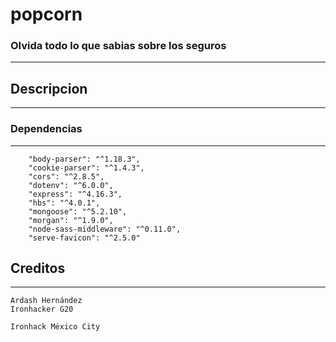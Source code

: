 # popcorn
### Olvida todo lo que sabias sobre los seguros
- - -

## Descripcion
- - -


### Dependencias
- - -
~~~
    "body-parser": "^1.18.3",
    "cookie-parser": "^1.4.3",
    "cors": "^2.8.5",
    "dotenv": "^6.0.0",
    "express": "^4.16.3",
    "hbs": "^4.0.1",
    "mongoose": "^5.2.10",
    "morgan": "^1.9.0",
    "node-sass-middleware": "^0.11.0",
    "serve-favicon": "^2.5.0"
~~~

## Creditos
- - -

~~~
Ardash Hernández
Ironhacker G20

Ironhack México City
~~~
